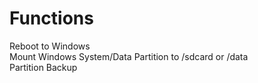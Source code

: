 # Functions
Reboot to Windows  
Mount Windows System/Data Partition to /sdcard or /data  
Partition Backup
